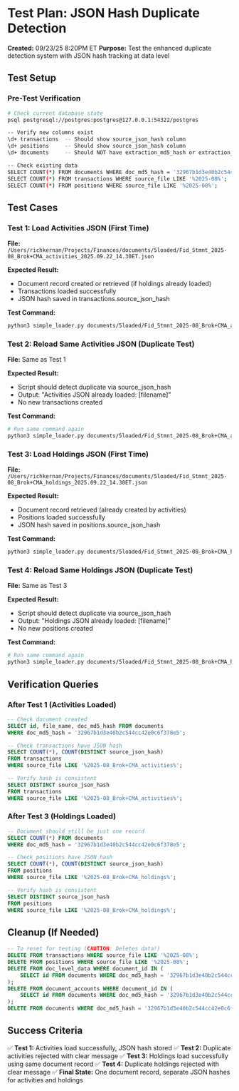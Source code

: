 # Test Plan: JSON Hash Duplicate Detection

**Created:** 09/23/25 8:20PM ET
**Purpose:** Test the enhanced duplicate detection system with JSON hash tracking at data level

## Test Setup

### Pre-Test Verification
```bash
# Check current database state
psql postgresql://postgres:postgres@127.0.0.1:54322/postgres

-- Verify new columns exist
\d+ transactions  -- Should show source_json_hash column
\d+ positions     -- Should show source_json_hash column
\d+ documents     -- Should NOT have extraction_md5_hash or extraction_filename

-- Check existing data
SELECT COUNT(*) FROM documents WHERE doc_md5_hash = '32967b1d3e40b2c544cc42e0c6f378e5';
SELECT COUNT(*) FROM transactions WHERE source_file LIKE '%2025-08%';
SELECT COUNT(*) FROM positions WHERE source_file LIKE '%2025-08%';
```

## Test Cases

### Test 1: Load Activities JSON (First Time)
**File:** `/Users/richkernan/Projects/Finances/documents/5loaded/Fid_Stmnt_2025-08_Brok+CMA_activities_2025.09.22_14.30ET.json`

**Expected Result:**
- Document record created or retrieved (if holdings already loaded)
- Transactions loaded successfully
- JSON hash saved in transactions.source_json_hash

**Test Command:**
```bash
python3 simple_loader.py documents/5loaded/Fid_Stmnt_2025-08_Brok+CMA_activities_2025.09.22_14.30ET.json
```

### Test 2: Reload Same Activities JSON (Duplicate Test)
**File:** Same as Test 1

**Expected Result:**
- Script should detect duplicate via source_json_hash
- Output: "Activities JSON already loaded: [filename]"
- No new transactions created

**Test Command:**
```bash
# Run same command again
python3 simple_loader.py documents/5loaded/Fid_Stmnt_2025-08_Brok+CMA_activities_2025.09.22_14.30ET.json
```

### Test 3: Load Holdings JSON (First Time)
**File:** `/Users/richkernan/Projects/Finances/documents/5loaded/Fid_Stmnt_2025-08_Brok+CMA_holdings_2025.09.22_14.30ET.json`

**Expected Result:**
- Document record retrieved (already created by activities)
- Positions loaded successfully
- JSON hash saved in positions.source_json_hash

**Test Command:**
```bash
python3 simple_loader.py documents/5loaded/Fid_Stmnt_2025-08_Brok+CMA_holdings_2025.09.22_14.30ET.json
```

### Test 4: Reload Same Holdings JSON (Duplicate Test)
**File:** Same as Test 3

**Expected Result:**
- Script should detect duplicate via source_json_hash
- Output: "Holdings JSON already loaded: [filename]"
- No new positions created

**Test Command:**
```bash
# Run same command again
python3 simple_loader.py documents/5loaded/Fid_Stmnt_2025-08_Brok+CMA_holdings_2025.09.22_14.30ET.json
```

## Verification Queries

### After Test 1 (Activities Loaded)
```sql
-- Check document created
SELECT id, file_name, doc_md5_hash FROM documents
WHERE doc_md5_hash = '32967b1d3e40b2c544cc42e0c6f378e5';

-- Check transactions have JSON hash
SELECT COUNT(*), COUNT(DISTINCT source_json_hash)
FROM transactions
WHERE source_file LIKE '%2025-08_Brok+CMA_activities%';

-- Verify hash is consistent
SELECT DISTINCT source_json_hash
FROM transactions
WHERE source_file LIKE '%2025-08_Brok+CMA_activities%';
```

### After Test 3 (Holdings Loaded)
```sql
-- Document should still be just one record
SELECT COUNT(*) FROM documents
WHERE doc_md5_hash = '32967b1d3e40b2c544cc42e0c6f378e5';

-- Check positions have JSON hash
SELECT COUNT(*), COUNT(DISTINCT source_json_hash)
FROM positions
WHERE source_file LIKE '%2025-08_Brok+CMA_holdings%';

-- Verify hash is consistent
SELECT DISTINCT source_json_hash
FROM positions
WHERE source_file LIKE '%2025-08_Brok+CMA_holdings%';
```

## Cleanup (If Needed)

```sql
-- To reset for testing (CAUTION: Deletes data!)
DELETE FROM transactions WHERE source_file LIKE '%2025-08%';
DELETE FROM positions WHERE source_file LIKE '%2025-08%';
DELETE FROM doc_level_data WHERE document_id IN (
    SELECT id FROM documents WHERE doc_md5_hash = '32967b1d3e40b2c544cc42e0c6f378e5'
);
DELETE FROM document_accounts WHERE document_id IN (
    SELECT id FROM documents WHERE doc_md5_hash = '32967b1d3e40b2c544cc42e0c6f378e5'
);
DELETE FROM documents WHERE doc_md5_hash = '32967b1d3e40b2c544cc42e0c6f378e5';
```

## Success Criteria

✅ **Test 1:** Activities load successfully, JSON hash stored
✅ **Test 2:** Duplicate activities rejected with clear message
✅ **Test 3:** Holdings load successfully using same document record
✅ **Test 4:** Duplicate holdings rejected with clear message
✅ **Final State:** One document record, separate JSON hashes for activities and holdings